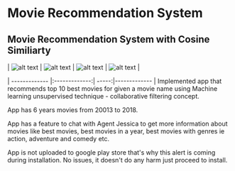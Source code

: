 # Movie Recommendation System

## Movie Recommendation System with Cosine Similiarty


| ![alt text](/homepage.jpeg)   | ![alt text](/moivereviews.jpeg) | ![alt text](/chatbot.jpeg) | ![alt text](/installation.jpeg) |


| ------------- |:-------------:| -----:|------------- |
Implemented app that recommends top 10 best movies for given a movie name using Machine learning unsupervised technique - collaborative filtering concept.

App has 6 years movies from 20013 to 2018.

App has a feature to chat with Agent Jessica to get more information about movies like best movies, best movies in a year, best movies with genres ie action, adventure and comedy etc.

App is not uploaded to google play store that's why this alert is coming during installation. No issues, it doesn't do any harm just proceed to install.

